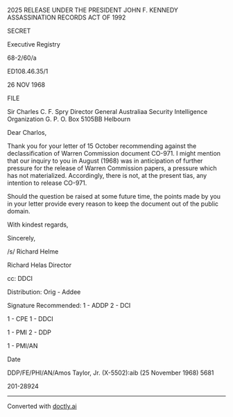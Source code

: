 2025 RELEASE UNDER THE PRESIDENT JOHN F. KENNEDY ASSASSINATION RECORDS ACT OF 1992

SECRET

Executive Registry

68-2/60/a

ED108.46.35/1

26 NOV 1968

FILE

Sir Charles C. F. Spry
Director General
Australiaa Security Intelligence Organization
G. P. O. Box 5105BB
Helbourn

Dear Charlos,

Thank you for your letter of 15 October recommending against the declassification of Warren Commission document CO-971. I might mention that our inquiry to you in August (1968) was in anticipation of further pressure for the release of Warren Commission papers, a pressure which has not materialized. Accordingly, there is not, at the present tias, any intention to release CO-971.

Should the question be raised at some future time, the points made by you in your letter provide every reason to keep the document out of the public domain.

With kindest regards,

Sincerely,

/s/ Richard Helme

Richard Helas
Director

cc: DDCI

Distribution:
Orig - Addee

Signature Recommended:
1 - ADDP 2 - DCI

1 - CPE 1 - DDCI

1 - PMI 2 - DDP

1 - PMI/AN

Date

DDP/FE/PHI/AN/Amos Taylor, Jr. (X-5502):aib (25 November 1968)
5681

201-28924


---
Converted with [doctly.ai](https://doctly.ai)